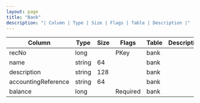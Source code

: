 ```yaml
---
layout: page
title: "Bank"
description: "| Column | Type | Size | Flags | Table | Description |"
---
```




| Column | Type | Size | Flags | Table | Description |
| ------ | ---- | ---- | ----- | ----- | ----------- |
| recNo | long |  | PKey | bank | 
| name | string | 64 |  | bank | 
| description | string | 128 |  | bank | 
| accountingReference | string | 64 |  | bank | 
| balance | long |  | Required | bank | 


